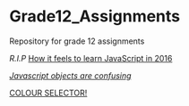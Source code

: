 # Grade12_Assignments
Repository for grade 12 assignments


*R.I.P* [How it feels to learn JavaScript in 2016](https://hackernoon.com/how-it-feels-to-learn-javascript-in-2016-d3a717dd577f?gi=e7d4f7e3af1a#.gyr1a5bqy) 

[*Javascript objects are confusing*](http://stackoverflow.com/questions/1595611/how-to-properly-create-a-custom-object-in-javascript#comment1462818_1598077)

[COLOUR SELECTOR!](https://codepen.io/meodai/pen/bWOBja)
